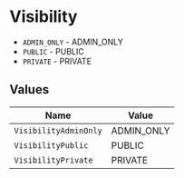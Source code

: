 # Visibility

* `ADMIN_ONLY` - ADMIN_ONLY
* `PUBLIC` - PUBLIC
* `PRIVATE` - PRIVATE


## Values

| Name                  | Value                 |
| --------------------- | --------------------- |
| `VisibilityAdminOnly` | ADMIN_ONLY            |
| `VisibilityPublic`    | PUBLIC                |
| `VisibilityPrivate`   | PRIVATE               |